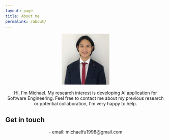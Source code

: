 ```yaml
---
layout: page
title: About me
permalink: /about/
---
```

<p align="center">
    <img src="../images/my_photo.png" width="150" height="160">
</p>

<center> Hi, I'm Michael. My research interest is developing AI application for Software Engineering. Feel free to contact me about my previous research or potential collaboration, I'm very happy to help. </center>

## Get in touch

<center> - email: michaelfu1998@gmail.com </center> 
